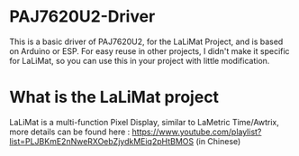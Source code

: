 # PAJ7620U2-Driver
This is a basic driver of PAJ7620U2, for the LaLiMat Project, and is based on Arduino or ESP.
For easy reuse in other projects, I didn't make it specific for LaLiMat, so you can use this in your project with little modification. 

# What is the LaLiMat project
LaLiMat is a multi-function Pixel Display, similar to LaMetric Time/Awtrix, more details can be found here : 
https://www.youtube.com/playlist?list=PLJBKmE2nNweRXOebZjydkMEiq2pHtBMOS (in Chinese)
